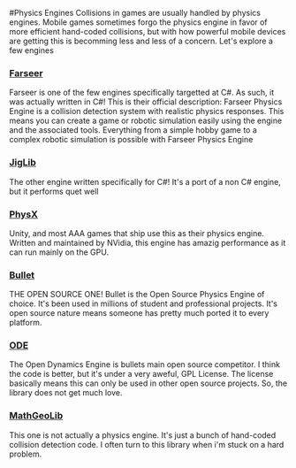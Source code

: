 #Physics Engines
Collisions in games are usually handled by physics engines. Mobile games sometimes forgo the physics engine in favor of more efficient hand-coded collisions, but with how powerful mobile devices are getting this is becomming less and less of a concern. Let's explore a few engines

### [Farseer](https://farseerphysics.codeplex.com/)

Farseer is one of the few engines specifically targetted at C#. As such, it was actually written in C#! This is their official description: Farseer Physics Engine is a collision detection system with realistic physics responses. This means you can create a game or robotic simulation easily using the engine and the associated tools. Everything from a simple hobby game to a complex robotic simulation is possible with Farseer Physics Engine

### [JigLib](http://jiglibx.codeplex.com/)
The other engine written specifically for C#! It's a port of a non C# engine, but it performs quet well

### [PhysX](http://www.geforce.com/hardware/technology/physx)
Unity, and most AAA games that ship use this as their physics engine. Written and maintained by NVidia, this engine has amazig performance as it can run mainly on the GPU.

### [Bullet](http://bulletphysics.org/wordpress/)
THE OPEN SOURCE ONE! Bullet is the Open Source Physics Engine of choice. It's been used in millions of student and professional projects. It's open source nature means someone has pretty much ported it to every platform.

### [ODE](http://www.ode.org/)
The Open Dynamics Engine is bullets main open source competitor. I think the code is better, but it's under a very aweful, GPL License. The license basically means this can only be used in other open source projects. So, the library does not get much love.

### [MathGeoLib](http://clb.demon.fi/MathGeoLib/nightly/)
This one is not actually a physics engine. It's just a bunch of hand-coded collision detection code. I often turn to this library when i'm stuck on a hard problem.
